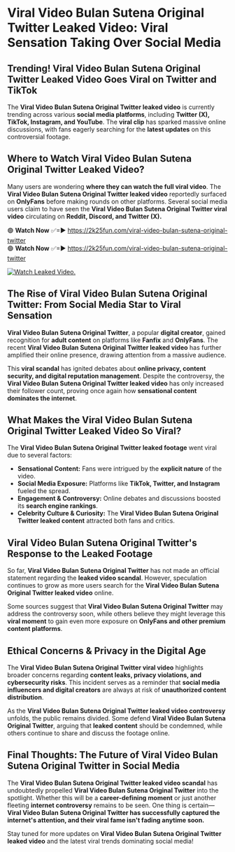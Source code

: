 # Viral Video Bulan Sutena Original Twitter Leaked Video: Viral Sensation Taking Over Social Media

## **Trending! Viral Video Bulan Sutena Original Twitter Leaked Video Goes Viral on Twitter and TikTok**
The **Viral Video Bulan Sutena Original Twitter leaked video** is currently trending across various **social media platforms**, including **Twitter (X), TikTok, Instagram, and YouTube**. The **viral clip** has sparked massive online discussions, with fans eagerly searching for the **latest updates** on this controversial footage.

## **Where to Watch Viral Video Bulan Sutena Original Twitter Leaked Video?**
Many users are wondering **where they can watch the full viral video**. The **Viral Video Bulan Sutena Original Twitter leaked video** reportedly surfaced on **OnlyFans** before making rounds on other platforms. Several social media users claim to have seen the **Viral Video Bulan Sutena Original Twitter viral video** circulating on **Reddit, Discord, and Twitter (X).**

🟢 **Watch Now** ✅=► https://2k25fun.com/viral-video-bulan-sutena-original-twitter  
🟢 **Watch Now** ✅=► https://2k25fun.com/viral-video-bulan-sutena-original-twitter  

[![Watch Leaked Video.](https://miro.medium.com/v2/resize:fit:828/format:webp/1*cilzJN44JGOrTw9NJCrNHA.gif "Watch Leaked Video")](https://2k25fun.com/viral-video-bulan-sutena-original-twitter)

## **The Rise of Viral Video Bulan Sutena Original Twitter: From Social Media Star to Viral Sensation**
**Viral Video Bulan Sutena Original Twitter**, a popular **digital creator**, gained recognition for **adult content** on platforms like **Fanfix** and **OnlyFans**. The recent **Viral Video Bulan Sutena Original Twitter leaked video** has further amplified their online presence, drawing attention from a massive audience.

This **viral scandal** has ignited debates about **online privacy, content security, and digital reputation management**. Despite the controversy, the **Viral Video Bulan Sutena Original Twitter leaked video** has only increased their follower count, proving once again how **sensational content dominates the internet**.

## **What Makes the Viral Video Bulan Sutena Original Twitter Leaked Video So Viral?**
The **Viral Video Bulan Sutena Original Twitter leaked footage** went viral due to several factors:
- **Sensational Content:** Fans were intrigued by the **explicit nature** of the video.
- **Social Media Exposure:** Platforms like **TikTok, Twitter, and Instagram** fueled the spread.
- **Engagement & Controversy:** Online debates and discussions boosted its **search engine rankings**.
- **Celebrity Culture & Curiosity:** The **Viral Video Bulan Sutena Original Twitter leaked content** attracted both fans and critics.

## **Viral Video Bulan Sutena Original Twitter's Response to the Leaked Footage**
So far, **Viral Video Bulan Sutena Original Twitter** has not made an official statement regarding the **leaked video scandal**. However, speculation continues to grow as more users search for the **Viral Video Bulan Sutena Original Twitter leaked video** online.

Some sources suggest that **Viral Video Bulan Sutena Original Twitter** may address the controversy soon, while others believe they might leverage this **viral moment** to gain even more exposure on **OnlyFans and other premium content platforms**.

## **Ethical Concerns & Privacy in the Digital Age**
The **Viral Video Bulan Sutena Original Twitter viral video** highlights broader concerns regarding **content leaks, privacy violations, and cybersecurity risks**. This incident serves as a reminder that **social media influencers and digital creators** are always at risk of **unauthorized content distribution**.

As the **Viral Video Bulan Sutena Original Twitter leaked video controversy** unfolds, the public remains divided. Some defend **Viral Video Bulan Sutena Original Twitter**, arguing that **leaked content** should be condemned, while others continue to share and discuss the footage online.

## **Final Thoughts: The Future of Viral Video Bulan Sutena Original Twitter in Social Media**
The **Viral Video Bulan Sutena Original Twitter leaked video scandal** has undoubtedly propelled **Viral Video Bulan Sutena Original Twitter** into the spotlight. Whether this will be a **career-defining moment** or just another fleeting **internet controversy** remains to be seen. One thing is certain—**Viral Video Bulan Sutena Original Twitter has successfully captured the internet's attention, and their viral fame isn't fading anytime soon.**

Stay tuned for more updates on **Viral Video Bulan Sutena Original Twitter leaked video** and the latest viral trends dominating social media!